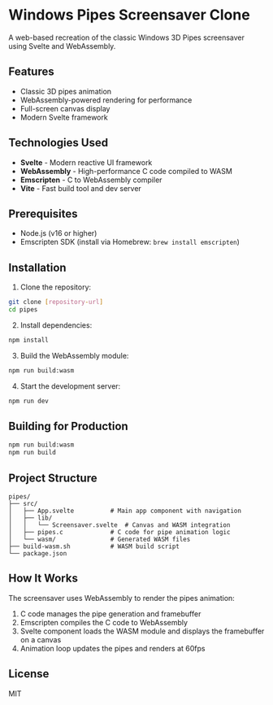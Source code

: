 # Windows Pipes Screensaver Clone

A web-based recreation of the classic Windows 3D Pipes screensaver using Svelte and WebAssembly.

## Features

- Classic 3D pipes animation
- WebAssembly-powered rendering for performance
- Full-screen canvas display
- Modern Svelte framework

## Technologies Used

- **Svelte** - Modern reactive UI framework
- **WebAssembly** - High-performance C code compiled to WASM
- **Emscripten** - C to WebAssembly compiler
- **Vite** - Fast build tool and dev server

## Prerequisites

- Node.js (v16 or higher)
- Emscripten SDK (install via Homebrew: `brew install emscripten`)

## Installation

1. Clone the repository:
```bash
git clone [repository-url]
cd pipes
```

2. Install dependencies:
```bash
npm install
```

3. Build the WebAssembly module:
```bash
npm run build:wasm
```

4. Start the development server:
```bash
npm run dev
```

## Building for Production

```bash
npm run build:wasm
npm run build
```

## Project Structure

```
pipes/
├── src/
│   ├── App.svelte          # Main app component with navigation
│   ├── lib/
│   │   └── Screensaver.svelte  # Canvas and WASM integration
│   ├── pipes.c             # C code for pipe animation logic
│   └── wasm/               # Generated WASM files
├── build-wasm.sh           # WASM build script
└── package.json
```

## How It Works

The screensaver uses WebAssembly to render the pipes animation:
1. C code manages the pipe generation and framebuffer
2. Emscripten compiles the C code to WebAssembly
3. Svelte component loads the WASM module and displays the framebuffer on a canvas
4. Animation loop updates the pipes and renders at 60fps

## License

MIT